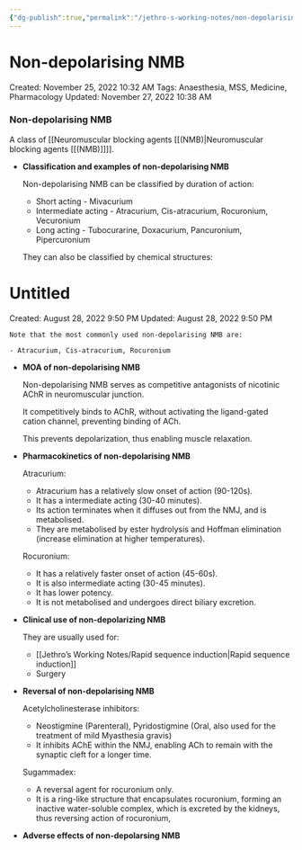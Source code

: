 ```yaml
---
{"dg-publish":true,"permalink":"/jethro-s-working-notes/non-depolarising-nmb/","dgPassFrontmatter":true}
---
```



# Non-depolarising NMB

Created: November 25, 2022 10:32 AM
Tags: Anaesthesia, MSS, Medicine, Pharmacology
Updated: November 27, 2022 10:38 AM

### Non-depolarising NMB

A class of [[Neuromuscular blocking agents [[(NMB)\|Neuromuscular blocking agents [[(NMB)]]]].

- ******************************************************************************************Classification and examples of non-depolarising NMB******************************************************************************************
    
    Non-depolarising NMB can be classified by duration of action:
    
    - Short acting - Mivacurium
    - Intermediate acting - Atracurium, Cis-atracurium, Rocuronium, Vecuronium
    - Long acting - Tubocurarine, Doxacurium, Pancuronium, Pipercuronium
    
    They can also be classified by chemical structures:
    
    
<div class="transclusion internal-embed is-loaded"><div class="markdown-embed">





# Untitled

Created: August 28, 2022 9:50 PM
Updated: August 28, 2022 9:50 PM

</div></div>

    
    Note that the most commonly used non-depolarising NMB are:
    
    - Atracurium, Cis-atracurium, Rocuronium
- ******************************************************MOA of non-depolarising NMB******************************************************
    
    Non-depolarising NMB serves as competitive antagonists of nicotinic AChR in neuromuscular junction.
    
    It competitively binds to AChR, without activating the ligand-gated cation channel, preventing binding of ACh.
    
    This prevents depolarization, thus enabling muscle relaxation.
    
- ********************************************************************************Pharmacokinetics of non-depolarising NMB********************************************************************************
    
    Atracurium:
    
    - Atracurium has a relatively slow onset of action (90-120s).
    - It has a intermediate acting (30-40 minutes).
    - Its action terminates when it diffuses out from the NMJ, and is metabolised.
    - They are metabolised by ester hydrolysis and Hoffman elimination (increase elimination at higher temperatures).
    
    Rocuronium:
    
    - It has a relatively faster onset of action (45-60s).
    - It is also intermediate acting (30-45 minutes).
    - It has lower potency.
    - It is not metabolised and undergoes direct biliary excretion.
- **********************************************************Clinical use of non-depolarizing NMB**********************************************************
    
    They are usually used for:
    
    - [[Jethro’s Working Notes/Rapid sequence induction\|Rapid sequence induction]]
    - Surgery
- ****************************************************************Reversal of non-depolarising NMB****************************************************************
    
    Acetylcholinesterase inhibitors:
    
    - Neostigmine (Parenteral), Pyridostigmine (Oral, also used for the treatment of mild Myasthesia gravis)
    - It inhibits AChE within the NMJ, enabling ACh to remain with the synaptic cleft for a longer time.
    
    Sugammadex:
    
    - A reversal agent for rocuronium only.
    - It is a ring-like structure that encapsulates rocuronium, forming an inactive water-soluble complex, which is excreted by the kidneys, thus reversing action of rocuronium,
- ****************************************************************************Adverse effects of non-depolarsing NMB****************************************************************************